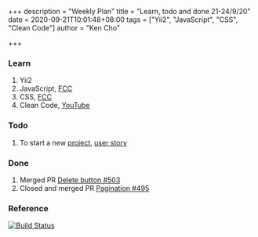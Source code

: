 +++
description = "Weekly Plan"
title = "Learn, todo and done 21-24/9/20"
date = 2020-09-21T10:01:48+08:00
tags = ["Yii2", "JavaScript", "CSS", "Clean Code"]
author = "Ken Cho"

+++  
### Learn
1. Yii2
2. JavaScript, [FCC](https://www.freecodecamp.org/learn/)
3. CSS, [FCC](https://www.freecodecamp.org/learn/)
4. Clean Code, [YouTube](https://www.youtube.com/watch?v=7EmboKQH8lM)

### Todo
1. To start a new [project](https://drive.google.com/file/d/1bCUUq86WwNko8u1JImGmj96s3Rqv0Ldj/view?usp=sharing), [user story](https://docs.google.com/document/d/1CopK9e9QclOd91WRN1LREEBefMDb5cWoHiElj3IfKLc/edit#heading=h.2b6t0w755r3s)

### Done
1. Merged PR [Delete button #503]("https://github.com/gigascience/gigadb-website/pull/503")
2. Closed and merged PR [Pagination #495](https://github.com/gigascience/gigadb-website/pull/495)

### Reference


[![Build Status](https://travis-ci.org/kencho51/gigathing.svg?branch=master)](https://travis-ci.org/kencho51/gigathing)


